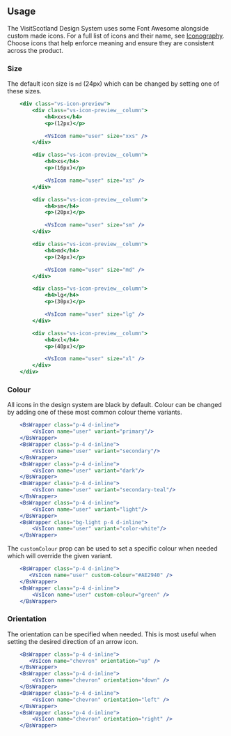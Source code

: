 ## Usage
The VisitScotland Design System uses some Font Awesome alongside 
custom made icons. For a full list of icons and their name, see 
<a href="/#/Guidelines/Iconography">Iconography</a>. Choose icons that help enforce 
meaning and ensure they are consistent across the product. 

### Size
The default icon size is `md` (24px) which can be changed by setting one of these sizes.
```jsx
    <div class="vs-icon-preview">
        <div class="vs-icon-preview__column">
            <h4>xxs</h4>
            <p>(12px)</p>

            <VsIcon name="user" size="xxs" />
        </div>

        <div class="vs-icon-preview__column">
            <h4>xs</h4>
            <p>(16px)</p>

            <VsIcon name="user" size="xs" />
        </div>

        <div class="vs-icon-preview__column">
            <h4>sm</h4>
            <p>(20px)</p>

            <VsIcon name="user" size="sm" />
        </div>

        <div class="vs-icon-preview__column">
            <h4>md</h4>
            <p>(24px)</p>

            <VsIcon name="user" size="md" />
        </div>

        <div class="vs-icon-preview__column">
            <h4>lg</h4>
            <p>(30px)</p>

            <VsIcon name="user" size="lg" />
        </div>

        <div class="vs-icon-preview__column">
            <h4>xl</h4>
            <p>(40px)</p>

            <VsIcon name="user" size="xl" />
        </div>
    </div>
```

### Colour
All icons in the design system are black by default. Colour can be changed by adding 
one of these most common colour theme variants.

```jsx
    <BsWrapper class="p-4 d-inline">
        <VsIcon name="user" variant="primary"/>
    </BsWrapper>
    <BsWrapper class="p-4 d-inline">
        <VsIcon name="user" variant="secondary"/>
    </BsWrapper>
    <BsWrapper class="p-4 d-inline">
        <VsIcon name="user" variant="dark"/>
    </BsWrapper>
    <BsWrapper class="p-4 d-inline">
        <VsIcon name="user" variant="secondary-teal"/>
    </BsWrapper>
    <BsWrapper class="p-4 d-inline">
        <VsIcon name="user" variant="light"/>
    </BsWrapper>    
    <BsWrapper class="bg-light p-4 d-inline">
        <VsIcon name="user" variant="color-white"/>
    </BsWrapper>
```
The `customColour` prop can be used to set a specific colour when needed
 which will override the given variant.

```jsx
    <BsWrapper class="p-4 d-inline">
       <VsIcon name="user" custom-colour="#AE2940" />
    </BsWrapper>
    <BsWrapper class="p-4 d-inline">
        <VsIcon name="user" custom-colour="green" />
    </BsWrapper>
```

### Orientation
The orientation can be specified when needed. This is most useful when 
setting the desired direction of an arrow icon. 

```jsx
    <BsWrapper class="p-4 d-inline">
       <VsIcon name="chevron" orientation="up" />
    </BsWrapper>
    <BsWrapper class="p-4 d-inline">
        <VsIcon name="chevron" orientation="down" />
    </BsWrapper>
    <BsWrapper class="p-4 d-inline">
        <VsIcon name="chevron" orientation="left" />
    </BsWrapper>
    <BsWrapper class="p-4 d-inline">
        <VsIcon name="chevron" orientation="right" />
    </BsWrapper>
```
